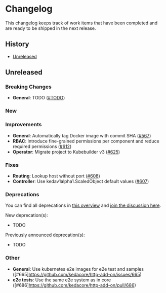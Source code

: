 # Changelog

<!--
    New changelog entries must be inline with our changelog guidelines.
    Please refer to https://github.com/kedacore/keda/blob/main/CONTRIBUTING.md#Changelog to learn more.
-->

This changelog keeps track of work items that have been completed and are ready to be shipped in the next release.

## History

- [Unreleased](#unreleased)

## Unreleased

### Breaking Changes

- **General**: TODO ([#TODO](https://github.com/kedacore/http-add-on/issues/TODO))

### New

### Improvements

- **General**: Automatically tag Docker image with commit SHA ([#567](https://github.com/kedacore/http-add-on/issues/567))
- **RBAC**: Introduce fine-grained permissions per component and reduce required permissions ([#612](https://github.com/kedacore/http-add-on/issues/612))
- **Operator**: Migrate project to Kubebuilder v3 ([#625](https://github.com/kedacore/http-add-on/issues/625))

### Fixes

- **Routing**: Lookup host without port ([#608](https://github.com/kedacore/http-add-on/issues/608))
- **Controller**: Use kedav1alpha1.ScaledObject default values ([#607](https://github.com/kedacore/http-add-on/issues/607))

### Deprecations

You can find all deprecations in [this overview](https://github.com/kedacore/http-add-on/labels/breaking-change) and [join the discussion here](https://github.com/kedacore/http-add-on/discussions/categories/deprecations).

New deprecation(s):

- TODO

Previously announced deprecation(s):

- TODO

### Other

- **General**: Use kubernetes e2e images for e2e test and samples ([#665]https://github.com/kedacore/http-add-on/issues/665)
- **e2e tests**: Use the same e2e system as in core ([#686]https://github.com/kedacore/http-add-on/pull/686)
